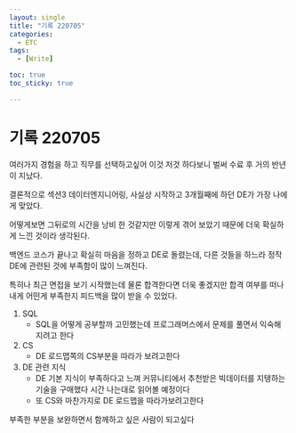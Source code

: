 ```yaml
---
layout: single
title: "기록 220705"
categories:
  - ETC
tags:
  - [Write]

toc: true
toc_sticky: true

---
```


# 기록 220705

여러가지 경험을 하고 직무를 선택하고싶어 이것 저것 하다보니 벌써 수료 후 거의 반년이 지났다.

결론적으로 섹션3 데이터엔지니어링, 사실상 시작하고 3개월째에 하던 DE가 가장 나에게 맞았다.

어떻게보면 그뒤로의 시간을 낭비 한 것같지만 이렇게 겪어 보았기 때문에 더욱 확실하게 느낀 것이라 생각된다.

백엔드 코스가 끝나고 확실히 마음을 정하고 DE로 돌렸는데, 다른 것들을 하느라 정작 DE에 관련된 것에 부족함이 많이 느껴진다.

특히나 최근 면접을 보기 시작했는데 물론 합격한다면 더욱 좋겠지만 합격 여부를 떠나 내게 어떤게 부족한지 피드백을 많이 받을 수 있었다.



1. SQL
    - SQL을 어떻게 공부할까 고민했는데 프로그래머스에서 문제를 풀면서 익숙해 지려고 한다
2. CS
    - DE 로드맵쪽의 CS부분을 따라가 보려고한다
3. DE 관련 지식
    - DE 기본 지식이 부족하다고 느껴 커뮤니티에서 추천받은 빅데이터를 지탱하는 기술을 구매했다 시간 나는대로 읽어볼 예정이다
    - 또  CS와 마찬가지로 DE 로드맵을 따라가보려고한다



부족한 부분을 보완하면서 함께하고 싶은 사람이 되고싶다



